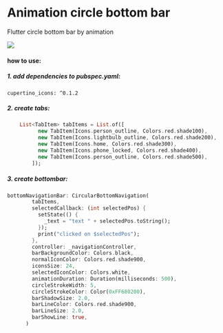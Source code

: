 # Animation circle bottom bar

Flutter circle bottom bar by animation


![](https://github.com/mehrtarh/animation_circle_bottom_bar/blob/master/sample_screen.png?raw=true)


#### how to use:

##### 1. add dependencies to pubspec.yaml:

    cupertino_icons: ^0.1.2

##### 2. create tabs:
```dart
    List<TabItem> tabItems = List.of([
          new TabItem(Icons.person_outline, Colors.red.shade100),
          new TabItem(Icons.lightbulb_outline, Colors.red.shade200),
          new TabItem(Icons.home, Colors.red.shade300),
          new TabItem(Icons.phone_locked, Colors.red.shade400),
          new TabItem(Icons.person_outline, Colors.red.shade500),
        ]);
```

##### 3. create bottombar:

```dart
bottomNavigationBar: CircularBottomNavigation(
        tabItems,
        selectedCallback: (int selectedPos) {
          setState(() {
            _text = "text " + selectedPos.toString();
          });
          print("clicked on $selectedPos");
        },
        controller: _navigationController,
        barBackgroundColor: Colors.black,
        normalIconColor: Colors.red.shade900,
        iconsSize: 24,
        selectedIconColor: Colors.white,
        animationDuration: Duration(milliseconds: 500),
        circleStrokeWidth: 5,
        circleStrokeColor: Color(0xFF680200),
        barShadowSize: 2.0,
        barLineColor: Colors.red.shade900,
        barLineSize: 2.0,
        barShowLine: true,
      )
```